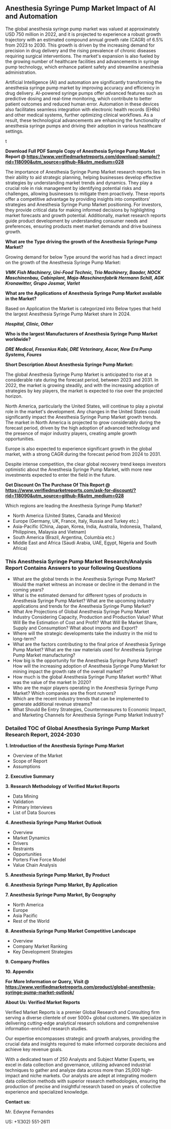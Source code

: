 <h2>Anesthesia Syringe Pump Market Impact of AI and Automation</h2><p>The global anesthesia syringe pump market was valued at approximately USD 750 million in 2022, and it is projected to experience a robust growth trajectory with an estimated compound annual growth rate (CAGR) of 6.5% from 2023 to 2030. This growth is driven by the increasing demand for precision in drug delivery and the rising prevalence of chronic diseases requiring surgical interventions. The market's expansion is also fueled by the growing number of healthcare facilities and advancements in syringe pump technology, which enhance patient safety and streamline anesthesia administration.</p><p>Artificial Intelligence (AI) and automation are significantly transforming the anesthesia syringe pump market by improving accuracy and efficiency in drug delivery. AI-powered syringe pumps offer advanced features such as predictive dosing and real-time monitoring, which contribute to better patient outcomes and reduced human error. Automation in these devices also facilitates seamless integration with electronic health records (EHRs) and other medical systems, further optimizing clinical workflows. As a result, these technological advancements are enhancing the functionality of anesthesia syringe pumps and driving their adoption in various healthcare settings.</p>t</p><p id="" class=""><strong>Download Full PDF Sample Copy of Anesthesia Syringe Pump Market Report @ <a href="https://www.verifiedmarketreports.com/download-sample/?rid=118090&utm_source=github-R&utm_medium=028" target="_blank">https://www.verifiedmarketreports.com/download-sample/?rid=118090&utm_source=github-R&utm_medium=028</a></strong></p><p>The importance of&nbsp;Anesthesia Syringe Pump Market research reports lies in their ability to aid strategic planning, helping businesses develop effective strategies by understanding market trends and dynamics. They play a crucial role in risk management by identifying potential risks and challenges, allowing businesses to mitigate them proactively. These reports offer a competitive advantage by providing insights into competitors' strategies and Anesthesia Syringe Pump Market positioning. For investors, they provide critical data for making informed decisions by highlighting market forecasts and growth potential. Additionally, market research reports guide product development by understanding consumer needs and preferences, ensuring products meet market demands and drive business growth.</p><p><strong>What are the&nbsp;Type driving the growth of the Anesthesia Syringe Pump Market?</strong></p><p id="" class="">Growing demand for below Type around the world has had a direct impact on the growth of the Anesthesia Syringe Pump Market:</p><em><strong>VMK Fish Machinery, Uni-Food Technic, Trio Machinery, Baader, NOCK Maschinenbau, Cabinplant, Maja-Maschinenfabrik Hermann Schill, AGK Kronawitter, Grupo Josmar, Varlet</strong></em></p><strong>What are the&nbsp;Applications&nbsp;of Anesthesia Syringe Pump Market available in the Market?</strong></p><p id="" class="">Based on Application the Market is categorized into Below types that held the largest Anesthesia Syringe Pump Market share In 2024.</p><em><strong>Hospital, Clinic, Other</strong></em></p><strong>Who is the largest Manufacturers of Anesthesia Syringe Pump Market worldwide?</strong></p><p><em><strong>DRE Medical, Fresenius Kabi, DRE Veterinary, Ascor, New Era Pump Systems, Foures</strong></em></p><p id="" class=""><strong>Short Description About Anesthesia Syringe Pump Market:</strong></p><p>The global Anesthesia Syringe Pump Market is anticipated to rise at a considerable rate during the forecast period, between 2023 and 2031. In 2022, the market is growing steadily, and with the increasing adoption of strategies by key players, the market is expected to rise over the projected horizon.</p><p>North America, particularly the United States, will continue to play a pivotal role in the market's development. Any changes in the United States could significantly impact the Anesthesia Syringe Pump Market growth trends. The market in North America is projected to grow considerably during the forecast period, driven by the high adoption of advanced technology and the presence of major industry players, creating ample growth opportunities.</p><p>Europe is also expected to experience significant growth in the global market, with a strong CAGR during the forecast period from 2024 to 2031.</p><p>Despite intense competition, the clear global recovery trend keeps investors optimistic about the Anesthesia Syringe Pump Market, with more new investments expected to enter the field in the future.</p><p id="" class=""><strong>Get Discount On The Purchase Of This Report @ <a href="https://www.verifiedmarketreports.com/ask-for-discount/?rid=118090&utm_source=github-R&utm_medium=028" target="_blank">https://www.verifiedmarketreports.com/ask-for-discount/?rid=118090&utm_source=github-R&utm_medium=028</a></strong></p>Which regions are leading the Anesthesia Syringe Pump Market?</p><ul><li>North America (United States, Canada and Mexico)</li><li>Europe (Germany, UK, France, Italy, Russia and Turkey etc.)</li><li>Asia-Pacific (China, Japan, Korea, India, Australia, Indonesia, Thailand, Philippines, Malaysia and Vietnam)</li><li>South America (Brazil, Argentina, Columbia etc.)</li><li>Middle East and Africa (Saudi Arabia, UAE, Egypt, Nigeria and South Africa)</li></ul><h3 id="" class="">This Anesthesia Syringe Pump Market Research/Analysis Report Contains Answers to your following Questions</h3><ul><li>What are the global trends in the Anesthesia Syringe Pump Market? Would the market witness an increase or decline in the demand in the coming years?</li><li>What is the estimated demand for different types of products in Anesthesia Syringe Pump Market? What are the upcoming industry applications and trends for the Anesthesia Syringe Pump Market?</li><li>What Are Projections of Global Anesthesia Syringe Pump Market Industry Considering Capacity, Production and Production Value? What Will Be the Estimation of Cost and Profit? What Will Be Market Share, Supply and Consumption? What about imports and Export?</li><li>Where will the strategic developments take the industry in the mid to long-term?</li><li>What are the factors contributing to the final price of Anesthesia Syringe Pump Market? What are the raw materials used for Anesthesia Syringe Pump Market manufacturing?</li><li>How big is the opportunity for the Anesthesia Syringe Pump Market? How will the increasing adoption of Anesthesia Syringe Pump Market for mining impact the growth rate of the overall market?</li><li>How much is the global Anesthesia Syringe Pump Market worth? What was the value of the market In 2020?</li><li>Who are the major players operating in the Anesthesia Syringe Pump Market? Which companies are the front runners?</li><li>Which are the recent industry trends that can be implemented to generate additional revenue streams?</li><li>What Should Be Entry Strategies, Countermeasures to Economic Impact, and Marketing Channels for Anesthesia Syringe Pump Market Industry?</li></ul><h3 id="" class="">Detailed TOC of Global Anesthesia Syringe Pump Market Research Report, 2024-2030</h3><p id="" class=""><strong>1. Introduction of the Anesthesia Syringe Pump Market</strong></p><ul><li>Overview of the Market</li><li>Scope of Report</li><li>Assumptions</li></ul><p id="" class=""><strong>2. Executive Summary</strong></p><p id="" class=""><strong>3. Research Methodology of Verified Market Reports</strong></p><ul><li>Data Mining</li><li>Validation</li><li>Primary Interviews</li><li>List of Data Sources</li></ul><p id="" class=""><strong>4. Anesthesia Syringe Pump Market Outlook</strong></p><ul><li>Overview</li><li>Market Dynamics</li><li>Drivers</li><li>Restraints</li><li>Opportunities</li><li>Porters Five Force Model</li><li>Value Chain Analysis</li></ul><p id="" class=""><strong>5. Anesthesia Syringe Pump Market, By Product</strong></p><p id="" class=""><strong>6. Anesthesia Syringe Pump Market, By Application</strong></p><p id="" class=""><strong>7. Anesthesia Syringe Pump Market, By Geography</strong></p><ul><li>North America</li><li>Europe</li><li>Asia Pacific</li><li>Rest of the World</li></ul><p id="" class=""><strong>8. Anesthesia Syringe Pump Market Competitive Landscape</strong></p><ul><li>Overview</li><li>Company Market Ranking</li><li>Key Development Strategies</li></ul><p id="" class=""><strong>9. Company Profiles</strong></p><p id="" class=""><strong>10. Appendix</strong></p><p id="" class=""><strong>For More Information or Query, Visit @ <a href="https://www.verifiedmarketreports.com/product/global-anesthesia-syringe-pump-market-outlook/" target="_blank">https://www.verifiedmarketreports.com/product/global-anesthesia-syringe-pump-market-outlook/</a></strong></p><p id="" class=""><strong>About Us: Verified Market Reports</strong></p><p id="" class="">Verified Market Reports is a premier Global Research and Consulting firm serving a diverse clientele of over 5000+ global customers. We specialize in delivering cutting-edge analytical research solutions and comprehensive information-enriched research studies.</p><p id="" class="">Our expertise encompasses strategic and growth analyses, providing the crucial data and insights required to make informed corporate decisions and achieve key revenue goals.</p><p id="" class="">With a dedicated team of 250 Analysts and Subject Matter Experts, we excel in data collection and governance, utilizing advanced industrial techniques to gather and analyze data across more than 25,000 high-impact and niche markets. Our analysts are adept at integrating modern data collection methods with superior research methodologies, ensuring the production of precise and insightful research based on years of collective experience and specialized knowledge.</p><p id="" class=""><strong>Contact us:</strong></p><p id="" class="">Mr. Edwyne Fernandes</p><p id="" class="">US: +1(302) 551-2611</p>